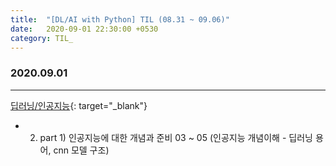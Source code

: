 ```yaml
---
title:  "[DL/AI with Python] TIL (08.31 ~ 09.06)"
date:   2020-09-01 22:30:00 +0530
category: TIL_  
---
```

### 2020.09.01
***  
[딥러닝/인공지능](https://business.fastcampus.co.kr/#){: target="_blank"}    
- 02. part 1) 인공지능에 대한 개념과 준비
   03 ~ 05 (인공지능 개념이해 - 딥러닝 용어, cnn 모델 구조)  
  

  



